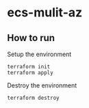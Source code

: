 # ecs-mulit-az

## How to run

Setup the environment
```shell
terraform init
terraform apply
```

Destroy the environment
```shell
terraform destroy
```